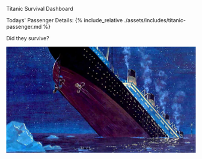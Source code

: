 Titanic Survival Dashboard

Todays' Passenger Details:
{% include_relative ./assets/includes/titanic-passenger.md %}

Did they survive?

![Titanic Survival](./assets/img/latest_titanic_survival.jpg)


